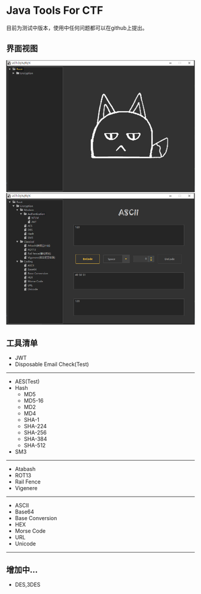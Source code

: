 # Java Tools For CTF

目前为测试中版本，使用中任何问题都可以在github上提出。

## 界面视图
![](./img/Introduction_2.png)
![](./img/Introduction_1.png)

## 工具清单
 
- JWT
- Disposable Email Check(Test)
---
- AES(Test)
- Hash
  - MD5
  - MD5-16
  - MD2
  - MD4
  - SHA-1
  - SHA-224
  - SHA-256
  - SHA-384
  - SHA-512
 - SM3
---
- Atabash 
- ROT13
- Rail Fence
- Vigenere
---
- ASCII
- Base64
- Base Conversion
- HEX
- Morse Code
- URL
- Unicode
---

增加中...
---
- DES,3DES
